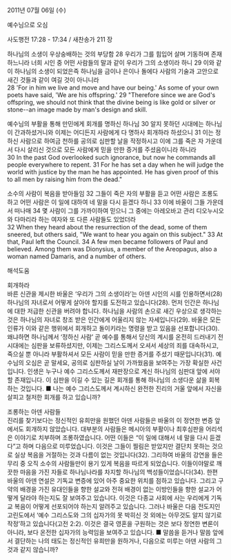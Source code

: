 2011년 07월 06일 (수)

예수님으로 오심



사도행전 17:28 - 17:34 / 새찬송가 211 장


하나님의 소생이 우상숭배하는 것의 부당함
28 우리가 그를 힘입어 살며 기동하며 존재하느니라 너희 시인 중 어떤 사람들의 말과 같이 우리가 그의 소생이라 하니 29 이와 같이 하나님의 소생이 되었은즉 하나님을 금이나 은이나 돌에다 사람의 기술과 고안으로 새긴 것들과 같이 여길 것이 아니니라   
28 'For in him we live and move and have our being.' As some of your own poets have said, 'We are his offspring.' 29 "Therefore since we are God's offspring, we should not think that the divine being is like gold or silver or stone--an image made by man's design and skill. 

예수님의 부활을 통해 만민에게 회개를 명하신 하나님
30 알지 못하던 시대에는 하나님이 간과하셨거니와 이제는 어디든지 사람에게 다 명하사 회개하라 하셨으니 31 이는 정하신 사람으로 하여금 천하를 공의로 심판할 날을 작정하시고 이에 그를 죽은 자 가운데서 다시 살리신 것으로 모든 사람에게 믿을 만한 증거를 주셨음이니라 하니라   
30 In the past God overlooked such ignorance, but now he commands all people everywhere to repent. 31 For he has set a day when he will judge the world with justice by the man he has appointed. He has given proof of this to all men by raising him from the dead." 

소수의 사람이 복음을 받아들임 
32 그들이 죽은 자의 부활을 듣고 어떤 사람은 조롱도 하고 어떤 사람은 이 일에 대하여 네 말을 다시 듣겠다 하니 33 이에 바울이 그들 가운데서 떠나매 34 몇 사람이 그를 가까이하여 믿으니 그 중에는 아레오바고 관리 디오누시오와 다마리라 하는 여자와 또 다른 사람들도 있었더라  
32 When they heard about the resurrection of the dead, some of them sneered, but others said, "We want to hear you again on this subject." 33 At that, Paul left the Council. 34 A few men became followers of Paul and believed. Among them was Dionysius, a member of the Areopagus, also a woman named Damaris, and a number of others.

해석도움





회개하라  
바른 신관을 제시한 바울은 ‘우리가 그의 소생이라’는 아덴 시인의 시를 인용하면서(28) 하나님의 자녀로서 어떻게 살아야 할지를 도전하고 있습니다(28). 먼저 인간은 하나님에 대한 저급한 신관을 버려야 합니다. 하나님을 사람의 손으로 새긴 우상으로 생각하는 것은 하나님의 자녀로 창조 받은 인간에게 어울리지 않는 자세입니다(29). 바울은 모든 인류가 이와 같은 행위에서 회개하고 돌이키라는 명령을 받고 있음을 선포합니다(30). 왜냐하면 하나님께서 ‘정하신 사람’ 곧 예수를 통해서 당신의 계시를 온전히 드러내기 전 시대에는 심판을 보류하셨지만, 이제는 그리스도께서 오셔서 세상의 죄를 대속하시고, 죽으실 뿐 아니라 부활하셔서 모든 사람이 믿을 만한 증거를 주셨기 때문입니다(31). 예수님의 오심은 곧 말세요, 공의로 심판하실 날이 가까웠음을 보여주는 가장 확실한 사건입니다. 인생은 누구나 예수 그리스도께서 재판장으로 계신 하나님의 심판대 앞에 서야 할 존재입니다. 이 심판을 이길 수 있는 길은 회개를 통해 하나님의 소생다운 삶을 회복하는 것입니다. 
■ 나는 예수 그리스도께서 계시하신 완전한 진리의 거울 앞에서 자신을 살피고 철저한 회개를 하고 있습니까? 

조롱하는 아덴 사람들  
진리를 찾기보다는 정신적인 유희만을 원했던 아덴 사람들은 바울의 이 정연한 변증 앞에서도 회개하지 않았습니다. 대부분의 사람들은 메시아의 부활이나 최후심판을 어리석은 이야기로 치부하며 조롱하였습니다. 어떤 이들은 “이 일에 대해서 네 말을 다시 듣겠다”고 하며 다음으로 미루었습니다. 이것은 그들이 찔림은 받았지만 결단치 못하는 것으로 실상 복음을 거절하는 것과 다름이 없는 것입니다(32). 그리하여 바울의 강연을 들은 무리 중 오직 소수의 사람들만이 용기 있게 복음을 따르게 되었습니다. 이들이야말로 깨끗한 마음을 가진 자들로 하나님나라를 차지할 하나님의 백성들이었습니다(34). 한편 바울의 아덴 연설은 기독교 변증에 있어 아주 중요한 위치를 점하고 있습니다. 그리고 구약의 배경을 가진 유대인들을 향한 설교와 전혀 배경이 없는 이방인들을 향한 설교가 어떻게 달라야 하는지도 잘 보여주고 있습니다. 이것은 다종교 사회에 사는 우리에게 기독교 복음이 어떻게 선포되어야 하는지 알려주고 있습니다. 그러나 바울은 다음 전도지인 고린도에서 ‘예수 그리스도와 그의 십자가의 못 박히신 것 외에는 아무것도 알지 않기로 작정’하고 있습니다(고전 2:2). 이것은 결국 영혼을 구원하는 것은 보다 정연한 변론이 아니라, 보다 온전한 십자가의 능력임을 보여주고 있습니다. 
■ 말씀을 듣거나 말씀 앞에서 결단하는 나의 태도는 정신적인 유희만을 원하거나, 다음으로 미루는 아덴 사람의 그것과 같지 않습니까?